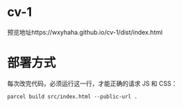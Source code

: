# cv-1
预览地址https://wxyhaha.github.io/cv-1/dist/index.html
# 部署方式

每次改完代码，必须运行这一行，才能正确的请求 JS 和 CSS：

```
parcel build src/index.html --public-url .
```
